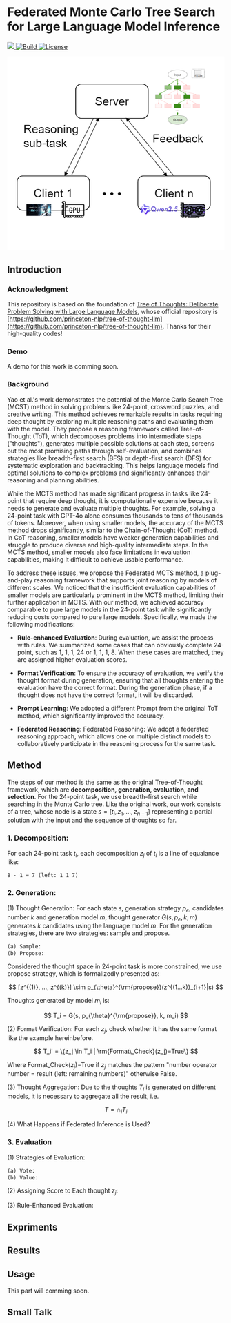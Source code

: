 # Federated Monte Carlo Tree Search for Large Language Model Inference

<p>
    <a href="https://badge.fury.io/py/tree-of-thoughts-llm">
        <img src="https://badge.fury.io/py/tree-of-thoughts-llm.svg">
    </a>
    <a href="https://www.python.org/">
        <img alt="Build" src="https://img.shields.io/badge/Python-3.7+-1f425f.svg?color=purple">
    </a>
    <a href="https://copyright.princeton.edu/policy">
        <img alt="License" src="https://img.shields.io/badge/License-MIT-blue">
    </a>
</p>

![teaser](pics/federated.png)


## Introduction

### Acknowledgment

This repository is based on the foundation of [Tree of Thoughts: Deliberate Problem Solving with Large Language Models](https://proceedings.neurips.cc/paper_files/paper/2023/file/271db9922b8d1f4dd7aaef84ed5ac703-Paper-Conference.pdf), whose official repository is [https://github.com/princeton-nlp/tree-of-thought-llm](https://github.com/princeton-nlp/tree-of-thought-llm). Thanks for their high-quality codes!

### Demo

A demo for this work is comming soon.

### Background

Yao et al.'s work demonstrates the potential of the Monte Carlo Search Tree (MCST) method in solving problems like 24-point, crossword puzzles, and creative writing. This method achieves remarkable results in tasks requiring deep thought by exploring multiple reasoning paths and evaluating them with the model. They propose a reasoning framework called Tree-of-Thought (ToT), which decomposes problems into intermediate steps ("thoughts"), generates multiple possible solutions at each step, screens out the most promising paths through self-evaluation, and combines strategies like breadth-first search (BFS) or depth-first search (DFS) for systematic exploration and backtracking. This helps language models find optimal solutions to complex problems and significantly enhances their reasoning and planning abilities.

While the MCTS method has made significant progress in tasks like 24-point that require deep thought, it is computationally expensive because it needs to generate and evaluate multiple thoughts. For example, solving a 24-point task with GPT-4o alone consumes thousands to tens of thousands of tokens. Moreover, when using smaller models, the accuracy of the MCTS method drops significantly, similar to the Chain-of-Thought (CoT) method. In CoT reasoning, smaller models have weaker generation capabilities and struggle to produce diverse and high-quality intermediate steps. In the MCTS method, smaller models also face limitations in evaluation capabilities, making it difficult to achieve usable performance.

To address these issues, we propose the Federated MCTS method, a plug-and-play reasoning framework that supports joint reasoning by models of different scales. We noticed that the insufficient evaluation capabilities of smaller models are particularly prominent in the MCTS method, limiting their further application in MCTS. With our method, we achieved accuracy comparable to pure large models in the 24-point task while significantly reducing costs compared to pure large models. Specifically, we made the following modifications:

- **Rule-enhanced Evaluation**: During evaluation, we assist the process with rules. We summarized some cases that can obviously complete 24-point, such as 1, 1, 1, 24 or 1, 1, 1, 8. When these cases are matched, they are assigned higher evaluation scores.

- **Format Verification**: To ensure the accuracy of evaluation, we verify the thought format during generation, ensuring that all thoughts entering the evaluation have the correct format. During the generation phase, if a thought does not have the correct format, it will be discarded.

- **Prompt Learning**: We adopted a different Prompt from the original ToT method, which significantly improved the accuracy.

- **Federated Reasoning**: Federated Reasoning: We adopt a federated reasoning approach, which allows one or multiple distinct models to collaboratively participate in the reasoning process for the same task.


## Method

The steps of our method is the same as the original Tree-of-Thought framework, which are **decomposition, generation, evaluation, and selection**. For the 24-point task, we use breadth-first search while searching in the Monte Carlo tree. Like the original work, our work consists of a tree, whose node is a state $s=[t_i, z_1, ..., z_{n-1}]$ representing a partial solution with the input and the sequence of thoughts so far.

### 1. Decomposition: 
For each 24-point task $t_i$, each decomposition $z_j$ of $t_i$ is a line of equalance like:
```plaintext
8 - 1 = 7 (left: 1 1 7)
```

### 2. Generation: 
   
(1) Thought Generation: For each state $s$, generation strategy $p_e$, candidates number $k$ and generation model $m$, thought generator $G(s, p_e, k, m)$ generates $k$ candidates using the language model $m$. For the generation strategies, there are two strategies: sample and propose. 

    (a) Sample: 
    (b) Propose: 

Considered the thought space in 24-point task is more constrained, we use propose strategy, which is formalizedly presented as: 

$$
[z^{(1)}, ..., z^{(k)}] \sim p_{\theta}^{\rm{propose}}(z^{(1...k)}_{i+1}|s)
$$

Thoughts generated by model $m_i$ is:

$$
T_i = G(s, p_{\theta}^{\rm{propose}}, k, m_i)
$$

(2) Format Verification: For each $z_j$, check whether it has the same format like the example hereinbefore.

$$
T_i' = \{z_j \in T_i | \rm{Format\_Check}(z_j)=True\}
$$

Where Format_Check($z_j$)=True if $z_j$​ matches the pattern "number operator number = result (left: remaining numbers)" otherwise​ False.

(3) Thought Aggregation: Due to the thoughts $T_i$ is generated on different models, it is necessary to aggregate all the result, i.e.

$$
T= \cap_{i} T_i
$$

(4) What Happens if Federated Inference is Used? 

### 3. Evaluation

(1) Strategies of Evaluation:

    (a) Vote: 
    (b) Value: 

(2) Assigning Score to Each thought $z_j$:

(3) Rule-Enhanced Evaluation:
## Expriments

## Results

## Usage

This part will comming soon.

## Small Talk